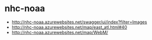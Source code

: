 # nhc-noaa
- http://nhc-noaa.azurewebsites.net/swagger/ui/index?filter=Images
- http://nhc-noaa.azurewebsites.net/map/east_atl.html#40
- http://nhc-noaa.azurewebsites.net/map/WebM/
